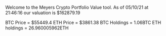 Welcome to the Meyers Crypto Portfolio Value tool. 
As of 05/10/21 at 21:46:16 our valuation is $162879.19 

BTC Price = $55449.4
 ETH Price = $3861.38
BTC Holdings = 1.06BTC
 ETH holdings = 26.960005962ETH 
